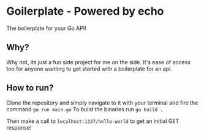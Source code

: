 # Goilerplate - Powered by echo

The boilerplate for your Go API!

## Why?

Why not, its just a fun side project for me on the side. It's ease of access too for anyone wanting to get started with a boilerplate for an api.


## How to run?

Clone the repository and simply navigate to it with your terminal and fire the command `go run main.go`
To build the binaries run `go build .`

Then make a call to `localhost:1337/hello-world` to get an initial GET response!
